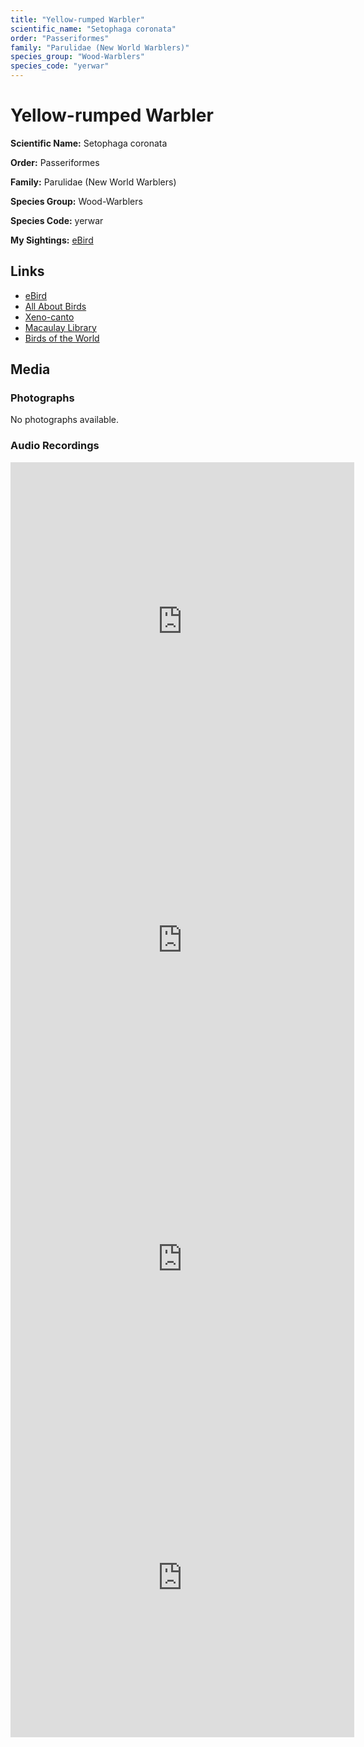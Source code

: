 ```yaml
---
title: "Yellow-rumped Warbler"
scientific_name: "Setophaga coronata"
order: "Passeriformes"
family: "Parulidae (New World Warblers)"
species_group: "Wood-Warblers"
species_code: "yerwar"
---
```


# Yellow-rumped Warbler

**Scientific Name:** Setophaga coronata

**Order:** Passeriformes

**Family:** Parulidae (New World Warblers)

**Species Group:** Wood-Warblers

**Species Code:** yerwar

**My Sightings:** [eBird](https://ebird.org/lifelist?r=world&time=life&spp=yerwar)

## Links
* [eBird](https://ebird.org/species/yerwar) 
* [All About Birds](https://www.allaboutbirds.org/guide/yerwar) 
* [Xeno-canto](https://www.xeno-canto.org/species/yerwar) 
* [Macaulay Library](https://search.macaulaylibrary.org/catalog?taxonCode=yerwar&sort=rating_rank_desc)
* [Birds of the World](https://birdsoftheworld.org/bow/species/yerwar)

## Media
### Photographs
No photographs available.

### Audio Recordings
<iframe src="https://macaulaylibrary.org/asset/626557552/embed" width="550" height="510" frameborder="0" allowfullscreen></iframe>
<iframe src="https://macaulaylibrary.org/asset/626618143/embed" width="550" height="510" frameborder="0" allowfullscreen></iframe>
<iframe src="https://macaulaylibrary.org/asset/626684771/embed" width="550" height="510" frameborder="0" allowfullscreen></iframe>
<iframe src="https://macaulaylibrary.org/asset/626485786/embed" width="550" height="510" frameborder="0" allowfullscreen></iframe>

